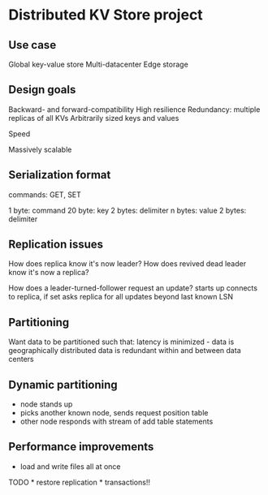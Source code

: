 # Distributed KV Store project


## Use case

Global key-value store
Multi-datacenter
Edge storage

## Design goals

Backward- and forward-compatibility
High resilience
Redundancy: multiple replicas of all KVs
Arbitrarily sized keys and values

Speed

Massively scalable


## Serialization format

commands:
  GET, SET

1 byte: command
20 byte: key
2 bytes: delimiter
n bytes: value
2 bytes: delimiter


## Replication issues

How does replica know it's now leader?
How does revived dead leader know it's now a replica?

How does a leader-turned-follower request an update?
  starts up
  connects to replica, if set
  asks replica for all updates beyond last known LSN


## Partitioning

Want data to be partitioned such that:
  latency is minimized - data is geographically distributed
  data is redundant within and between data centers


## Dynamic partitioning

* node stands up
* picks another known node, sends request position table
* other node responds with stream of add table statements



## Performance improvements
  * load and write files all at once


TODO
	* restore replication
	* transactions!!




